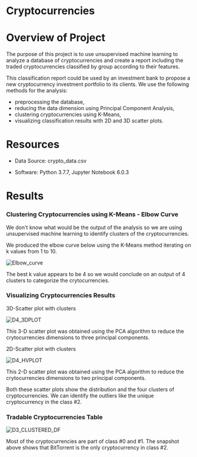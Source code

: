 
# Cryptocurrencies

# Overview of Project

The purpose of this project is to use unsupervised machine learning to analyze a database of cryptocurrencies and create a report including the traded cryptocurrencies classified by group according to their features.

This classification report could be used by an investment bank to propose a new cryptocurrency investment portfolio to its clients.
We use the following methods for the analysis:

- preprocessing the database,
- reducing the data dimension using Principal Component Analysis,
- clustering cryptocurrencies using K-Means,
- visualizing classification results with 2D and 3D scatter plots.

# Resources

- Data Source: crypto_data.csv

- Software: Python 3.7.7, Jupyter Notebook 6.0.3

# Results

### Clustering Cryptocurrencies using K-Means - Elbow Curve

We don't know what would be the output of the analysis so we are using unsupervised machine learning to identify clusters of the cryptocurrencies.

We produced the elbow curve below using the K-Means method iterating on k values from 1 to 10.

![Elbow_curve](https://user-images.githubusercontent.com/96400887/184929157-8d2b3d54-5f2e-4a22-813f-5e0ce7c06f71.png)

The best k value appears to be 4 so we would conclude on an output of 4 clusters to categorize the crytocurrencies.

### Visualizing Cryptocurrencies Results

3D-Scatter plot with clusters

![D4_3DPLOT](https://user-images.githubusercontent.com/96400887/184929428-36656df1-65cf-4bbf-9f35-b3490d5199d4.png)

This 3-D scatter plot was obtained using the PCA algorithm to reduce the crytocurrencies dimensions to three principal components.

2D-Scatter plot with clusters

![D4_HVPLOT](https://user-images.githubusercontent.com/96400887/184929545-bae6e35e-89a3-499e-97df-f0382ada7d48.png)

This 2-D scatter plot was obtained using the PCA algorithm to reduce the crytocurrencies dimensions to two principal components.

Both these scatter plots show the distribution and the four clusters of cryptocurrencies.
We can identify the outliers like the unique cryptocurrency in the class #2.

### Tradable Cryptocurrencies Table

![D3_CLUSTERED_DF](https://user-images.githubusercontent.com/96400887/184929892-8e050a35-a4e8-47ef-87c5-a7c412122c94.png)


Most of the cryptocurrencies are part of class #0 and #1.
The snapshot above shows that BitTorrent is the only cryptocurrency in class #2.































